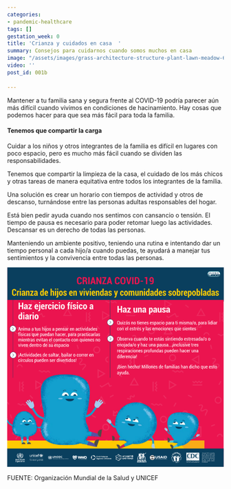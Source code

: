 ```yaml
---
categories:
- pandemic-healthcare
tags: []
gestation_week: 0
title: 'Crianza y cuidados en casa  '
summary: Consejos para cuidarnos cuando somos muchos en casa
image: "/assets/images/grass-architecture-structure-plant-lawn-meadow-630664-pxhere-com.jpg"
video: ''
post_id: 001b

---
```

Mantener a tu familia sana y segura frente al COVID-19 podría parecer aún más difícil cuando vivimos en condiciones de hacinamiento. Hay cosas que podemos hacer para que sea más fácil para toda la familia.

#### Tenemos que compartir la carga

Cuidar a los niños y otros integrantes de la familia es difícil en lugares con poco espacio, pero es mucho más fácil cuando se dividen las responsabilidades.

Tenemos que compartir la limpieza de la casa, el cuidado de los más chicos y otras tareas de manera equitativa entre todos los integrantes de la familia.

Una solución es crear un horario con tiempos de actividad y otros de descanso, turnándose entre las personas adultas responsables del hogar.

Está bien pedir ayuda cuando nos sentimos con cansancio o tensión. El tiempo de pausa es necesario para poder retomar luego las actividades. Descansar es un derecho de todas las personas.

Manteniendo un ambiente positivo, teniendo una rutina e intentando dar un tiempo personal a cada hijo/a cuando puedas, te ayudará a manejar tus sentimientos y la convivencia entre todas las personas. 

![](/assets/images/001b_image.png)

FUENTE: Organización Mundial de la Salud y UNICEF